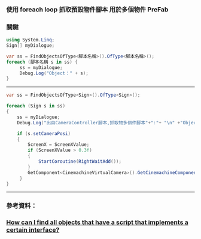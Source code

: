 ### 使用 foreach loop 抓取預設物件腳本 **用於多個物件 PreFab**

### 關鍵
```C#
using System.Linq;
Sign[] myDialogue;

var ss = FindObjectsOfType<腳本名稱>().OfType<腳本名稱>();
foreach (腳本名稱 s in ss) {
     ss = myDialogue;
     Debug.Log("Object：" + s);
}
```
------
```C#
var ss = FindObjectsOfType<Sign>().OfType<Sign>();

foreach (Sign s in ss)
{
    ss = myDialogue;
    Debug.Log("出自CameraController腳本,抓取物多個件腳本"+":"+ "\n" +"Object："+ s);

    if (s.setCameraPosi)
    {
        ScreenX = ScreenXValue;
        if (ScreenXValue > 0.3f)
        {
            StartCoroutine(RightWaitAdd());
        }
        GetComponent<CinemachineVirtualCamera>().GetCinemachineComponent<CinemachineFramingTransposer>().m_ScreenX = ScreenX;
     }
}
```
-------
### 參考資料：
### [How can I find all objects that have a script that implements a certain interface?](https://answers.unity.com/questions/863509/how-can-i-find-all-objects-that-have-a-script-that.html)

